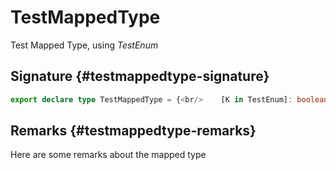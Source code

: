 # TestMappedType

Test Mapped Type, using <i>TestEnum</i>  

## Signature {#testmappedtype-signature}

```typescript
export declare type TestMappedType = {<br/>    [K in TestEnum]: boolean;<br/>};
```

## Remarks {#testmappedtype-remarks}

Here are some remarks about the mapped type  


